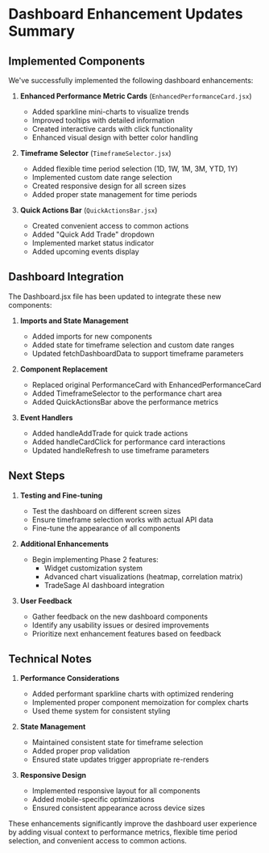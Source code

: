 # Dashboard Enhancement Updates Summary

## Implemented Components

We've successfully implemented the following dashboard enhancements:

1. **Enhanced Performance Metric Cards** (`EnhancedPerformanceCard.jsx`)
   - Added sparkline mini-charts to visualize trends
   - Improved tooltips with detailed information
   - Created interactive cards with click functionality
   - Enhanced visual design with better color handling

2. **Timeframe Selector** (`TimeframeSelector.jsx`)
   - Added flexible time period selection (1D, 1W, 1M, 3M, YTD, 1Y)
   - Implemented custom date range selection
   - Created responsive design for all screen sizes
   - Added proper state management for time periods

3. **Quick Actions Bar** (`QuickActionsBar.jsx`)
   - Created convenient access to common actions
   - Added "Quick Add Trade" dropdown
   - Implemented market status indicator
   - Added upcoming events display

## Dashboard Integration

The Dashboard.jsx file has been updated to integrate these new components:

1. **Imports and State Management**
   - Added imports for new components
   - Added state for timeframe selection and custom date ranges
   - Updated fetchDashboardData to support timeframe parameters

2. **Component Replacement**
   - Replaced original PerformanceCard with EnhancedPerformanceCard
   - Added TimeframeSelector to the performance chart area
   - Added QuickActionsBar above the performance metrics

3. **Event Handlers**
   - Added handleAddTrade for quick trade actions
   - Added handleCardClick for performance card interactions
   - Updated handleRefresh to use timeframe parameters

## Next Steps

1. **Testing and Fine-tuning**
   - Test the dashboard on different screen sizes
   - Ensure timeframe selection works with actual API data
   - Fine-tune the appearance of all components

2. **Additional Enhancements**
   - Begin implementing Phase 2 features:
     - Widget customization system
     - Advanced chart visualizations (heatmap, correlation matrix)
     - TradeSage AI dashboard integration

3. **User Feedback**
   - Gather feedback on the new dashboard components
   - Identify any usability issues or desired improvements
   - Prioritize next enhancement features based on feedback

## Technical Notes

1. **Performance Considerations**
   - Added performant sparkline charts with optimized rendering
   - Implemented proper component memoization for complex charts
   - Used theme system for consistent styling

2. **State Management**
   - Maintained consistent state for timeframe selection
   - Added proper prop validation
   - Ensured state updates trigger appropriate re-renders

3. **Responsive Design**
   - Implemented responsive layout for all components
   - Added mobile-specific optimizations
   - Ensured consistent appearance across device sizes

These enhancements significantly improve the dashboard user experience by adding visual context to performance metrics, flexible time period selection, and convenient access to common actions.

